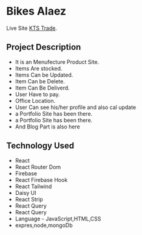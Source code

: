 # Bikes Alaez

Live Site [KTS Trade](https://bikes-alaeze.web.app/).

## Project Description

- It is an Menufecture Product Site.
- Items Are stocked.
- Items Can be Updated.
- Item Can be Delete.
- Item Can Be Deliverd.
- User Have to pay.
- Office Location.
- User Can see his/her profile and also cal update
- a Portfolio Site has been there.
- a Portfolio Site has been there.
- And Blog Part is also here

## Technology Used

- React
- React Router Dom
- Firebase
- React Firebase Hook
- React Tailwind
- Daisy UI
- React Strip
- React Query
- React Query
- Language - JavaScript,HTML,CSS
- expres,node,mongoDb
